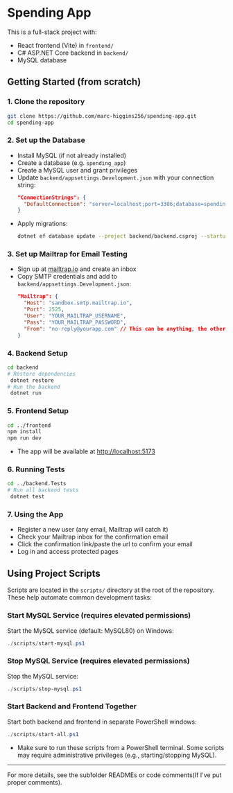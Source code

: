 # Spending App

This is a full-stack project with:
- React frontend (Vite) in `frontend/`
- C# ASP.NET Core backend in `backend/`
- MySQL database

## Getting Started (from scratch)

### 1. Clone the repository
```sh
git clone https://github.com/marc-higgins256/spending-app.git
cd spending-app
```

### 2. Set up the Database
- Install MySQL (if not already installed)
- Create a database (e.g. `spending_app`)
- Create a MySQL user and grant privileges
- Update `backend/appsettings.Development.json` with your connection string:
  ```json
  "ConnectionStrings": {
    "DefaultConnection": "server=localhost;port=3306;database=spending_app;user=YOURUSER;password=YOURPASSWORD;"
  }
  ```
- Apply migrations:
  ```sh
  dotnet ef database update --project backend/backend.csproj --startup-project backend/backend.csproj
  ```

### 3. Set up Mailtrap for Email Testing
- Sign up at [mailtrap.io](https://mailtrap.io/) and create an inbox
- Copy SMTP credentials and add to `backend/appsettings.Development.json`:
  ```json
  "Mailtrap": {
    "Host": "sandbox.smtp.mailtrap.io",
    "Port": 2525,
    "User": "YOUR_MAILTRAP_USERNAME",
    "Pass": "YOUR_MAILTRAP_PASSWORD",
    "From": "no-reply@yourapp.com" // This can be anything, the others, not so much. 
  }
  ```

### 4. Backend Setup
```sh
cd backend
# Restore dependencies
 dotnet restore
# Run the backend
 dotnet run
```

### 5. Frontend Setup
```sh
cd ../frontend
npm install
npm run dev
```
- The app will be available at [http://localhost:5173](http://localhost:5173)

### 6. Running Tests
```sh
cd ../backend.Tests
# Run all backend tests
 dotnet test
```

### 7. Using the App
- Register a new user (any email, Mailtrap will catch it)
- Check your Mailtrap inbox for the confirmation email
- Click the confirmation link/paste the url to confirm your email
- Log in and access protected pages

## Using Project Scripts

Scripts are located in the `scripts/` directory at the root of the repository. These help automate common development tasks:

### Start MySQL Service (requires elevated permissions)
Start the MySQL service (default: MySQL80) on Windows:
```powershell
./scripts/start-mysql.ps1
```

### Stop MySQL Service (requires elevated permissions)
Stop the MySQL service:
```powershell
./scripts/stop-mysql.ps1
```

### Start Backend and Frontend Together
Start both backend and frontend in separate PowerShell windows:
```powershell
./scripts/start-all.ps1
```

- Make sure to run these scripts from a PowerShell terminal. Some scripts may require administrative privileges (e.g., starting/stopping MySQL).

---

For more details, see the subfolder READMEs or code comments(If I've put proper comments).
